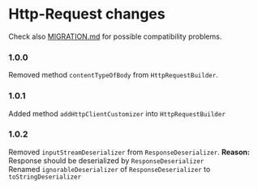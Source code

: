 # Http-Request changes

Check also [MIGRATION.md](MIGRATION.md) for possible compatibility problems.

### 1.0.0
Removed method `contentTypeOfBody` from `HttpRequestBuilder`.

### 1.0.1
Added method `addHttpClientCustomizer` into `HttpRequestBuilder`

### 1.0.2
Removed `inputStreamDeserializer` from `ResponseDeserializer`. **Reason:** Response should be deserialized by `ResponseDeserializer`  
Renamed `ignorableDeserializer` of `ResponseDeserializer` to `toStringDeserializer`